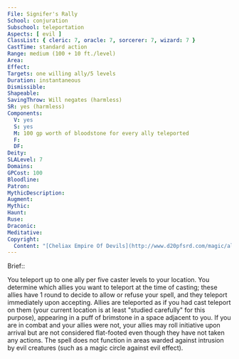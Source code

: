 ```yaml
---
File: Signifer's Rally
School: conjuration
Subschool: teleportation
Aspects: [ evil ]
ClassList: { cleric: 7, oracle: 7, sorcerer: 7, wizard: 7 }
CastTime: standard action
Range: medium (100 + 10 ft./level)
Area: 
Effect: 
Targets: one willing ally/5 levels
Duration: instantaneous
Dismissible: 
Shapeable: 
SavingThrow: Will negates (harmless)
SR: yes (harmless)
Components:
  V: yes
  S: yes
  M: 100 gp worth of bloodstone for every ally teleported
  F: 
  DF: 
Deity: 
SLALevel: 7
Domains: 
GPCost: 100
Bloodline: 
Patron: 
MythicDescription: 
Augment: 
Mythic: 
Haunt: 
Ruse: 
Draconic: 
Meditative: 
Copyright:
  Content: "[Cheliax Empire Of Devils](http://www.d20pfsrd.com/magic/all-spells/s/s/signifier-s-rally)"
---
```

Brief:: 

You teleport up to one ally per five caster levels to your location.  You determine which allies you want to teleport at the time of casting; these allies have 1 round to decide to allow or refuse your spell, and they teleport immediately upon accepting. Allies are teleported as if you had cast teleport on them (your current location is at least "studied carefully" for this purpose), appearing in a puff of brimstone in a space adjacent to you. If you are in combat and your allies were not, your allies may roll initiative upon arrival but are not considered flat-footed even though they have not taken any actions. The spell does not function in areas warded against intrusion by evil creatures (such as a magic circle against evil effect).
